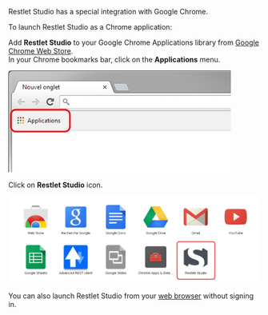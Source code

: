 Restlet Studio has a special integration with Google Chrome.

To launch Restlet Studio as a Chrome application:

Add **Restlet Studio** to your Google Chrome Applications library from [Google Chrome Web Store](https://chrome.google.com/webstore/detail/restlet-studio/pnphdpmegdolicoagnheljfgebpdgmfi?utm_source=gmail "Chrome Web Store").  
In your Chrome bookmarks bar, click on the **Applications** menu.

![Chrome application](images/01.jpg "Chrome application")

Click on **Restlet Studio** icon.

![Restlet Studio icon](images/02.jpg "Restlet Studio icon")

You can also launch Restlet Studio from your [web browser](technical-resources/restlet-studio/guide/get-started/web-browser "web browser") without signing in.
